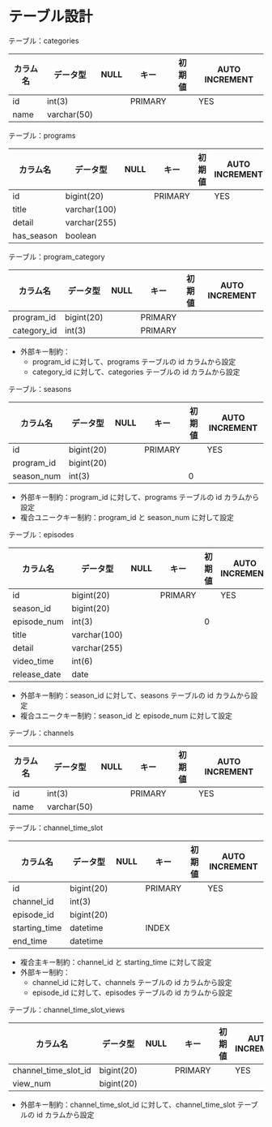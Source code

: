 # テーブル設計

テーブル：categories

|カラム名|データ型|NULL|キー|初期値|AUTO INCREMENT|
| ---- | ---- | ---- | ---- | ---- | ---- |
|id|int(3)||PRIMARY||YES|
|name|varchar(50)|||||

テーブル：programs

|カラム名|データ型|NULL|キー|初期値|AUTO INCREMENT|
| ---- | ---- | ---- | ---- | ---- | ---- |
|id|bigint(20)||PRIMARY||YES|
|title|varchar(100)|||||
|detail|varchar(255)|||||
|has_season|boolean|||||

テーブル：program_category

|カラム名|データ型|NULL|キー|初期値|AUTO INCREMENT|
| ---- | ---- | ---- | ---- | ---- | ---- |
|program_id|bigint(20)||PRIMARY|||
|category_id|int(3)||PRIMARY|||

- 外部キー制約：
  - program_id に対して、programs テーブルの id カラムから設定
  - category_id に対して、categories テーブルの id カラムから設定

テーブル：seasons

|カラム名|データ型|NULL|キー|初期値|AUTO INCREMENT|
| ---- | ---- | ---- | ---- | ---- | ---- |
|id|bigint(20)||PRIMARY||YES|
|program_id|bigint(20)|||||
|season_num|int(3)|||0||

- 外部キー制約：program_id に対して、programs テーブルの id カラムから設定
- 複合ユニークキー制約：program_id と season_num に対して設定

テーブル：episodes

|カラム名|データ型|NULL|キー|初期値|AUTO INCREMENT|
| ---- | ---- | ---- | ---- | ---- | ---- |
|id|bigint(20)||PRIMARY||YES|
|season_id|bigint(20)|||||
|episode_num|int(3)|||0||
|title|varchar(100)|||||
|detail|varchar(255)|||||
|video_time|int(6)|||||
|release_date|date|||||

- 外部キー制約：season_id に対して、seasons テーブルの id カラムから設定
- 複合ユニークキー制約：season_id と episode_num に対して設定

テーブル：channels

|カラム名|データ型|NULL|キー|初期値|AUTO INCREMENT|
| ---- | ---- | ---- | ---- | ---- | ---- |
|id|int(3)||PRIMARY||YES|
|name|varchar(50)|||||

テーブル：channel_time_slot

|カラム名|データ型|NULL|キー|初期値|AUTO INCREMENT|
| ---- | ---- | ---- | ---- | ---- | ---- |
|id|bigint(20)||PRIMARY||YES|
|channel_id|int(3)|||||
|episode_id|bigint(20)|||||
|starting_time|datetime||INDEX|||
|end_time|datetime|||||

- 複合主キー制約：channel_id と starting_time に対して設定
- 外部キー制約：
  - channel_id に対して、channels テーブルの id カラムから設定
  - episode_id に対して、episodes テーブルの id カラムから設定

テーブル：channel_time_slot_views

|カラム名|データ型|NULL|キー|初期値|AUTO INCREMENT|
| ---- | ---- | ---- | ---- | ---- | ---- |
|channel_time_slot_id|bigint(20)||PRIMARY||YES|
|view_num|bigint(20)|||||

- 外部キー制約：channel_time_slot_id に対して、channel_time_slot テーブルの id カラムから設定
